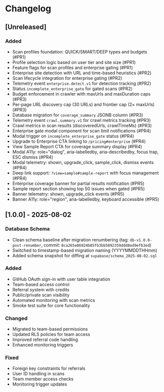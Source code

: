 # Changelog

## [Unreleased]

### Added
- Scan profiles foundation: QUICK/SMART/DEEP types and budgets (#PR1)
- Profile selection logic based on user tier and site size (#PR1)
- Feature flags for scan profiles and enterprise gating (#PR1)
- Enterprise site detection with URL and time-based heuristics (#PR2)
- Scan lifecycle integration for enterprise gating (#PR2)
- Telemetry event `enterprise.detect.v1` for detection tracking (#PR2)
- Status `incomplete_enterprise_gate` for gated scans (#PR2)
- Budget enforcement in crawler with maxUrls and maxDuration caps (#PR3)
- Per-page URL discovery cap (30 URLs) and frontier cap (2× maxUrls) (#PR3)
- Database migration for `coverage_summary` JSONB column (#PR3)
- Telemetry event `crawl.summary.v1` for crawl metrics tracking (#PR3)
- Crawl metrics in scan results (discoveredUrls, crawlTimeMs) (#PR3)
- Enterprise gate modal component for scan limit notifications (#PR4)
- Modal trigger on `incomplete_enterprise_gate` status (#PR4)
- Upgrade to Enterprise CTA linking to `/pricing#enterprise` (#PR4)
- View Sample Report CTA for coverage summary display (#PR4)
- Modal A11y: role="dialog", aria-labelledby, aria-describedby, focus trap, ESC dismiss (#PR4)
- Modal telemetry: shown, upgrade_click, sample_click, dismiss events (#PR4)
- Deep link support: `?view=sample#sample-report` with focus management (#PR4)
- Enterprise coverage banner for partial results notification (#PR5)
- Sample report section showing top 50 issues when gated (#PR5)
- Banner telemetry: shown, upgrade_click events (#PR5)
- Banner A11y: role="region", aria-labelledby, keyboard accessible (#PR5)

## [1.0.0] - 2025-08-02

### Database Schema
- Clean schema baseline after migration renumbering (tag: `db-v1.0.0-post-renumber`, commit: `8ca265e86924b85fb3bb5892359ddd8ed9efb3ed`)
- Switched to timestamp-based migration naming (YYYYMMDDTHHmm)
- Added schema snapshot for diffing at `supabase/schema_2025-08-02.sql`

### Added
- GitHub OAuth sign-in with user table integration
- Team-based access control
- Referral system with credits
- Public/private scan visibility
- Automated monitoring with scan metrics
- Smoke test suite for core functionality

### Changed
- Migrated to team-based permissions
- Updated RLS policies for team access
- Improved referral code handling
- Enhanced monitoring triggers

### Fixed
- Foreign key constraints for referrals
- User ID handling in scans
- Team member access checks
- Monitoring trigger updates